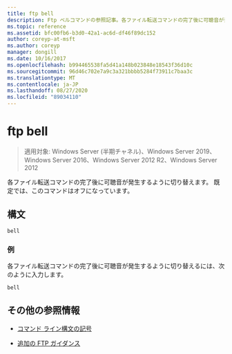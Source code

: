 ```yaml
---
title: ftp bell
description: Ftp ベルコマンドの参照記事。各ファイル転送コマンドの完了後に可聴音が発生するように切り替えます。
ms.topic: reference
ms.assetid: bfc00fb6-b3d0-42a1-ac6d-df46f89dc152
author: coreyp-at-msft
ms.author: coreyp
manager: dongill
ms.date: 10/16/2017
ms.openlocfilehash: b994465538fa5d41a148b023848e18543f36d10c
ms.sourcegitcommit: 96d46c702e7a9c3a321bbbb5284f73911c7baa3c
ms.translationtype: MT
ms.contentlocale: ja-JP
ms.lasthandoff: 08/27/2020
ms.locfileid: "89034110"
---
```

# <a name="ftp-bell"></a>ftp bell

> 適用対象: Windows Server (半期チャネル)、Windows Server 2019、Windows Server 2016、Windows Server 2012 R2、Windows Server 2012

各ファイル転送コマンドの完了後に可聴音が発生するように切り替えます。 既定では、このコマンドはオフになっています。

## <a name="syntax"></a>構文

```
bell
```

### <a name="examples"></a>例

各ファイル転送コマンドの完了後に可聴音が発生するように切り替えるには、次のように入力します。

```
bell
```

## <a name="additional-references"></a>その他の参照情報

- [コマンド ライン構文の記号](command-line-syntax-key.md)

- [追加の FTP ガイダンス](/previous-versions/orphan-topics/ws.10/cc756013(v=ws.10))
